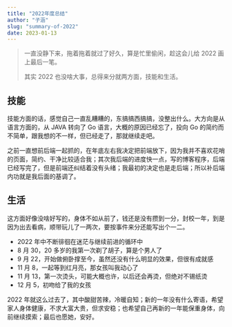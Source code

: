 ```yaml
---
title: "2022年度总结"
author: "子涵"
slug: "summary-of-2022"
date: 2023-01-13
---
```


> 一直没静下来，拖着拖着就过了好久，算是忙里偷闲，趁这会儿给 2022 画上最后一笔。
>
> 其实 2022 也没啥大事，总得来分就两方面，技能和生活。

## 技能

技能方面的话，感觉自己一直乱糟糟的，东搞搞西搞搞，没整出什么。大方向是从语言方面的，从 JAVA 转向了 Go 语言，大概的原因已经忘了，投向 Go 的简约而不简单，跟我想的不一样，但已经走了，那就继续走吧。

之前一直想前后端一起抓的，在年底左右我决定把前端放下，因为我并不喜欢花哨的页面，简约、干净比较适合我；其次我后端的进度快一点，写的博客程序，后端已经写完了，但是前端还纠结着没有头绪；我最初的决定也是走后端；所以补后端内功就是我后面的基调了。

## 生活

这方面好像没啥好写的，身体不如从前了，钱还是没有攒到一分，封校一年，到是因为出去看病，顺带玩儿了一两次，要按事件来分还能写出个一二。

- 2022 年中不断徘徊在迷茫与继续前进的循环中
- 8 月 30，20 多岁的我第一次剃了胡子，算是个男人了
- 9 月 22，开始做俯卧撑至今，虽然还没有什么明显的效果，但很有成就感
- 11 月 8，一起等到红月亮，那女孩叫我动心了
- 11 月 13，第一次烫头，可能大概也许，以后还会再烫，但绝对不锡纸烫
- 12 月 5，初吻给了我的女孩

2022 年就这么过去了，其中酸甜苦辣，冷暖自知；新的一年没有什么寄语，希望家人身体健康，不求大富大贵，但求安稳；也希望自己再新的一年能保重身体，向前继续摸索；最后也愿她，安好。
